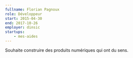 ```yaml
---
fullname: Florian Pagnoux
role: Développeur
start: 2015-04-30
end: 2017-10-26
employer: dinsic
startups:
    - mes-aides
---
```


Souhaite construire des produits numériques qui ont du sens.
